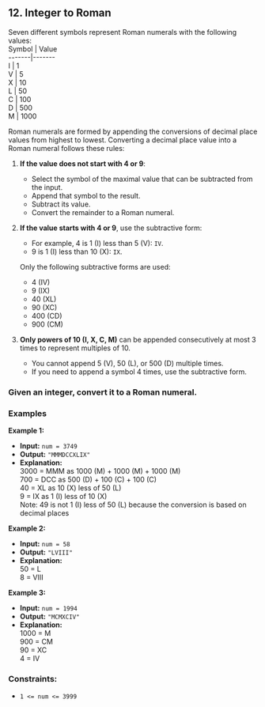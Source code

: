 ## 12. Integer to Roman

Seven different symbols represent Roman numerals with the following values:  
Symbol | Value  
-------|-------  
I      | 1  
V      | 5  
X      | 10  
L      | 50  
C      | 100  
D      | 500  
M      | 1000  

Roman numerals are formed by appending the conversions of decimal place values from highest to lowest. Converting a decimal place value into a Roman numeral follows these rules:  

1. **If the value does not start with 4 or 9**:  
   - Select the symbol of the maximal value that can be subtracted from the input.  
   - Append that symbol to the result.  
   - Subtract its value.  
   - Convert the remainder to a Roman numeral.  

2. **If the value starts with 4 or 9**, use the subtractive form:  
   - For example, 4 is 1 (I) less than 5 (V): `IV`.  
   - 9 is 1 (I) less than 10 (X): `IX`.  
   
   Only the following subtractive forms are used:  
   - 4 (IV)  
   - 9 (IX)  
   - 40 (XL)  
   - 90 (XC)  
   - 400 (CD)  
   - 900 (CM)  

3. **Only powers of 10 (I, X, C, M)** can be appended consecutively at most 3 times to represent multiples of 10.  
   - You cannot append 5 (V), 50 (L), or 500 (D) multiple times.  
   - If you need to append a symbol 4 times, use the subtractive form.  

### Given an integer, convert it to a Roman numeral.

### Examples  

**Example 1:**  

- **Input:** `num = 3749`  
- **Output:** `"MMMDCCXLIX"`  
- **Explanation:**  
  3000 = MMM as 1000 (M) + 1000 (M) + 1000 (M)  
   700 = DCC as 500 (D) + 100 (C) + 100 (C)  
    40 = XL as 10 (X) less of 50 (L)  
     9 = IX as 1 (I) less of 10 (X)  
  Note: 49 is not 1 (I) less of 50 (L) because the conversion is based on decimal places  

**Example 2:**  

- **Input:** `num = 58`  
- **Output:** `"LVIII"`  
- **Explanation:**  
  50 = L  
   8 = VIII  

**Example 3:**  

- **Input:** `num = 1994`  
- **Output:** `"MCMXCIV"`  
- **Explanation:**  
  1000 = M  
   900 = CM  
    90 = XC  
     4 = IV  

### Constraints:  

- `1 <= num <= 3999`
